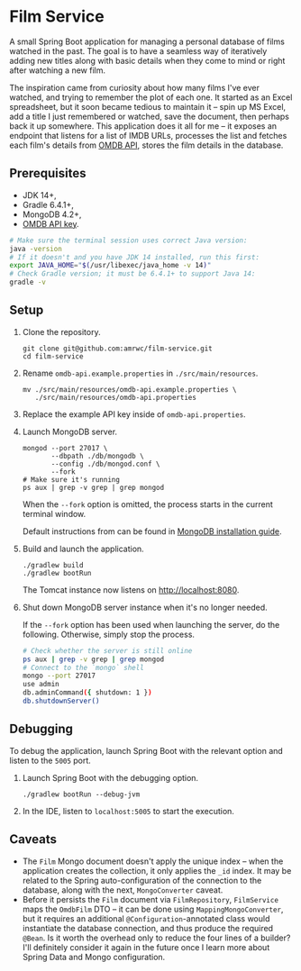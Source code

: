# Film Service

A small Spring Boot application for managing a personal database of films
watched in the past. The goal is to have a seamless way of iteratively adding
new titles along with basic details when they come to mind or right after
watching a new film.

The inspiration came from curiosity about how many films I've ever watched, and
trying to remember the plot of each one. It started as an Excel spreadsheet, but
it soon became tedious to maintain it – spin up MS Excel, add a title I just
remembered or watched, save the document, then perhaps back it up somewhere.
This application does it all for me – it exposes an endpoint that listens for a
list of IMDB URLs, processes the list and fetches each film's details from
[OMDB API][omdb], stores the film details in the database.

## Prerequisites

- JDK 14+,
- Gradle 6.4.1+,
- MongoDB 4.2+,
- [OMDB API key][omdb-api-key].

```bash
# Make sure the terminal session uses correct Java version:
java -version
# If it doesn't and you have JDK 14 installed, run this first:
export JAVA_HOME="$(/usr/libexec/java_home -v 14)"
# Check Gradle version; it must be 6.4.1+ to support Java 14:
gradle -v
```

## Setup

1. Clone the repository.

   ```console
   git clone git@github.com:amrwc/film-service.git
   cd film-service
   ```

1. Rename `omdb-api.example.properties` in `./src/main/resources`.

   ```console
   mv ./src/main/resources/omdb-api.example.properties \
      ./src/main/resources/omdb-api.properties
   ```

1. Replace the example API key inside of `omdb-api.properties`.

1. Launch MongoDB server.

   ```console
   mongod --port 27017 \
          --dbpath ./db/mongodb \
          --config ./db/mongod.conf \
          --fork
   # Make sure it's running
   ps aux | grep -v grep | grep mongod
   ```

   When the `--fork` option is omitted, the process starts in the current
   terminal window.

   Default instructions from can be found in
   [MongoDB installation guide][mongodb-installation-guide].

1. Build and launch the application.

   ```console
   ./gradlew build
   ./gradlew bootRun
   ```

   The Tomcat instance now listens on <http://localhost:8080>.

1. Shut down MongoDB server instance when it's no longer needed.

   If the `--fork` option has been used when launching the server, do the
   following. Otherwise, simply stop the process.

   ```bash
   # Check whether the server is still online
   ps aux | grep -v grep | grep mongod
   # Connect to the `mongo` shell
   mongo --port 27017
   use admin
   db.adminCommand({ shutdown: 1 })
   db.shutdownServer()
   ```

## Debugging

To debug the application, launch Spring Boot with the relevant option and listen
to the `5005` port.

1. Launch Spring Boot with the debugging option.

    ```console
    ./gradlew bootRun --debug-jvm
    ```

1. In the IDE, listen to `localhost:5005` to start the execution.

## Caveats

- The `Film` Mongo document doesn't apply the unique index – when the
  application creates the collection, it only applies the `_id` index. It may
  be related to the Spring auto-configuration of the connection to the database,
  along with the next, `MongoConverter` caveat.
- Before it persists the `Film` document via `FilmRepository`, `FilmService`
  maps the `OmdbFilm` DTO – it can be done using `MappingMongoConverter`, but it
  requires an additional `@Configuration`-annotated class would instantiate the
  database connection, and thus produce the required `@Bean`. Is it worth the
  overhead only to reduce the four lines of a builder? I'll definitely consider
  it again in the future once I learn more about Spring Data and Mongo
  configuration.

[omdb]: https://www.omdbapi.com
[omdb-api-key]: https://www.omdbapi.com/apikey.aspx
[mongodb-installation-guide]: https://docs.mongodb.com/manual/tutorial/install-mongodb-on-os-x
